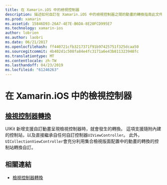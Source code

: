 ```yaml
---
title: 在 Xamarin.iOS 中的檢視控制器
description: 描述如何自訂在 Xamarin.iOS 中的檢視控制器之間的動畫的轉換指南此文件連結。
ms.prod: xamarin
ms.assetid: 15846D93-26A7-4E7E-B6DA-8E20FCD995E7
ms.technology: xamarin-ios
author: lobrien
ms.author: laobri
ms.date: 06/21/2017
ms.openlocfilehash: ff440721cfb3217371f91b97425751f325dcaa50
ms.sourcegitcommit: 4b402d1c508fa84e4fc3171a6e43b811323948fc
ms.translationtype: MT
ms.contentlocale: zh-TW
ms.lasthandoff: 04/23/2019
ms.locfileid: "61246263"
---
```

# <a name="view-controllers-in-xamarinios"></a>在 Xamarin.iOS 中的檢視控制器

## <a name="view-controller-transitionstransitionsmd"></a>[檢視控制器轉換](transitions.md)

UIKit 新增支援自訂動畫呈現檢視控制器時，就會發生的轉換。 這項支援隨附內建的控制站，以及直接繼承自任何自訂控制器`UIViewController`。 此外，`UICollectionViewController`會充分利用集合檢視版面配置中的動畫的轉換的控制站轉換自訂。

## <a name="related-links"></a>相關連結

- [檢視控制器轉換](~/ios/user-interface/ios-ui/view-controllers/transitions.md)
